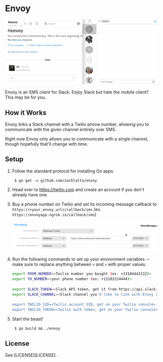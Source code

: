 # Envoy

![](demo.gif)

Envoy is an SMS client for Slack. Enjoy Slack but hate the mobile client? This may be for you.

## How it Works

Envoy links a Slack channel with a Twilio phone number, allowing you to communicate with the given channel entirely over SMS.

Right now Envoy only allows you to communicate with a single channel, though hopefully that'll change with time.

## Setup

1. Follow the standard protocol for installing Go apps.

        $ go get -u github.com/zachlatta/envoy

2. Head over to https://twilio.com and create an account if you don't already have one.

3. Buy a phone number on Twilio and set its incoming message callback to `https://<your_envoy_url>/callback/sms` (ex. `https://envoyapp.ngrok.io/callback/sms`)

    ![](twilio_callback_setup.gif)
    
4. Run the following commands to set up your environment variables -- make sure to replace anything between `<` and `>` with proper values.

    ```sh
    export FROM_NUMBER=<Twilio number you bought (ex. +13104442222)>
    export TO_NUMBER=<your phone number (ex. +13102224444)>

    export SLACK_TOKEN=<Slack API token, get it from https://api.slack.com/docs/oauth-test-tokens>
    export SLACK_CHANNEL=<Slack channel you'd like to link with Envoy (ex. general) - no hashtag>

    export TWILIO_SID=<Twilio account SID, get on your Twilio console>
    export TWILIO_TOKEN=<Twilio auth token, get on your Twilio console>
    ```
    
5. Start the beast!

        $ go build && ./envoy

## License

See [LICENSE][LICENSE].
